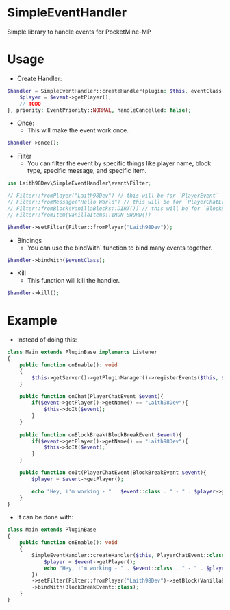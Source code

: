 # SimpleEventHandler
Simple library to handle events for PocketMIne-MP

# Usage
- Create Handler:
```php
$handler = SimpleEventHandler::createHandler(plugin: $this, eventClass: PlayerChatEvent::class, callback: function (PlayerChatEvent|BlockBreakEvent $event){
    $player = $event->getPlayer();
    // TODO
}, priority: EventPriority::NORMAL, handleCancelled: false);
```

- Once:
    - This will make the event work once.
```php
$handler->once();
```
- Filter
    - You can filter the event by specific things like player name, block type, specific message, and specific item.
```php
use Laith98Dev\SimpleEventHandler\event\Filter;

// Filter::fromPlayer("Laith98Dev") // this will be for `PlayerEvent`
// Filter::fromMessage("Hello World") // this will be for `PlayerChatEvent`
// Filter::fromBlock(VanillaBlocks::DIRT()) // this will be for `BlockEvent`
// Filter::fromItem(VanillaItems::IRON_SWORD())

$handler->setFilter(Filter::fromPlayer("Laith98Dev"));
```
- Bindings
    - You can use the bindWith` function to bind many events together.
```php
$handler->bindWith($eventClass);
```
- Kill
    - This function will kill the handler.
```php
$handler->kill();
```

# Example
- Instead of doing this:
```php
class Main extends PluginBase implements Listener
{
    public function onEnable(): void
    {
        $this->getServer()->getPluginManager()->registerEvents($this, $this);
    }

    public function onChat(PlayerChatEvent $event){
        if($event->getPlayer()->getName() == "Laith98Dev"){
            $this->doIt($event);
        }
    }
    
    public function onBlockBreak(BlockBreakEvent $event){
        if($event->getPlayer()->getName() == "Laith98Dev"){
            $this->doIt($event);
        }
    }

    public function doIt(PlayerChatEvent|BlockBreakEvent $event){
        $player = $event->getPlayer();

        echo "Hey, i'm working - " . $event::class . " - " . $player->getName() . "\n";
    }
}
```
- It can be done with:
```php
class Main extends PluginBase
{
    public function onEnable(): void
    {
        SimpleEventHandler::createHandler($this, PlayerChatEvent::class, function (PlayerChatEvent|BlockBreakEvent $event){
            $player = $event->getPlayer();
            echo "Hey, i'm working - " . $event::class . " - " . $player->getName() . "\n";
        })
        ->setFilter(Filter::fromPlayer("Laith98Dev")->setBlock(VanillaBlocks::DIRT()))
        ->bindWith(BlockBreakEvent::class);
    }
}
```
